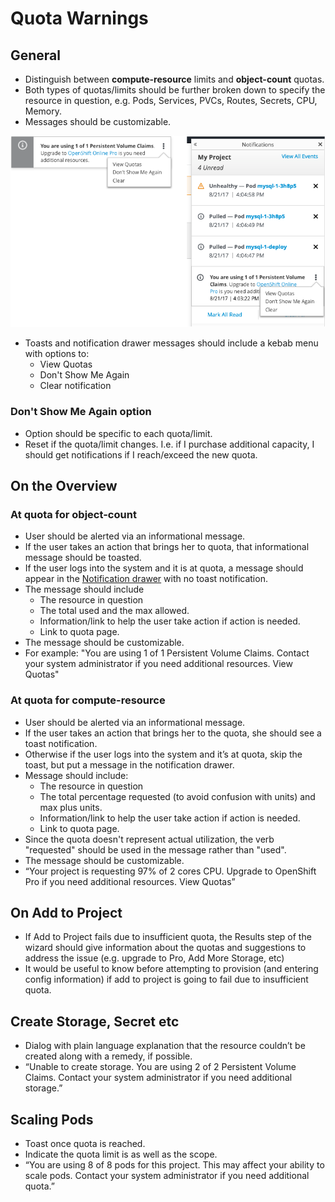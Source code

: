 # Quota Warnings

## General
- Distinguish between **compute-resource** limits and **object-count** quotas.
- Both types of quotas/limits should be further broken down to specify the resource in question, e.g. Pods, Services, PVCs, Routes, Secrets, CPU, Memory.
- Messages should be customizable.

![quota kebab](img/quota-kebab.png)

- Toasts and notification drawer messages should include a kebab menu with options to:
  - View Quotas
  - Don't Show Me Again
  - Clear notification

### Don't Show Me Again option
- Option should be specific to each quota/limit.
- Reset if the quota/limit changes. I.e. if I purchase additional capacity, I should get notifications if I reach/exceed the new quota.


## On the Overview

### At quota for object-count
- User should be alerted via an informational message.
- If the user takes an action that brings her to quota, that informational message should be toasted.
- If the user logs into the system and it is at quota, a message should appear in the [Notification drawer](http://openshift.github.io/openshift-origin-design/web-console/4-patterns/notifications) with no toast notification.
- The message should include
  - The resource in question
  - The total used and the max allowed.
  - Information/link to help the user take action if action is needed.
  - Link to quota page.
- The message should be customizable.  
- For example: "You are using 1 of 1 Persistent Volume Claims. Contact your system administrator if you need additional resources. View Quotas"

### At quota for compute-resource
- User should be alerted via an informational message.
- If the user takes an action that brings her to the quota, she should see a toast notification.
- Otherwise if the user logs into the system and it’s at quota, skip the toast, but put a message in the notification drawer.
- Message should include:
  - The resource in question
  - The total percentage requested (to avoid confusion with units) and max plus units.
  - Information/link to help the user take action if action is needed.
  - Link to quota page.
- Since the quota doesn't represent actual utilization, the verb "requested" should be used in the message rather than "used".
- The message should be customizable.
- “Your project is requesting 97% of 2 cores CPU. Upgrade to OpenShift Pro if you need additional resources. View Quotas”

## On Add to Project
- If Add to Project fails due to insufficient quota, the Results step of the wizard should give information about the quotas and suggestions to address the issue (e.g. upgrade to Pro, Add More Storage, etc)
- It would be useful to know before attempting to provision (and entering config information) if add to project is going to fail due to insufficient quota.

## Create Storage, Secret etc
- Dialog with plain language explanation that the resource couldn’t be created along with a remedy, if possible.
- “Unable to create storage. You are using 2 of 2 Persistent Volume Claims. Contact your system administrator if you need additional storage.”

## Scaling Pods
- Toast once quota is reached.
- Indicate the quota limit is as well as the scope.
- “You are using 8 of 8 pods for this project. This may affect your ability to scale pods. Contact your system administrator if you need additional quota.”

